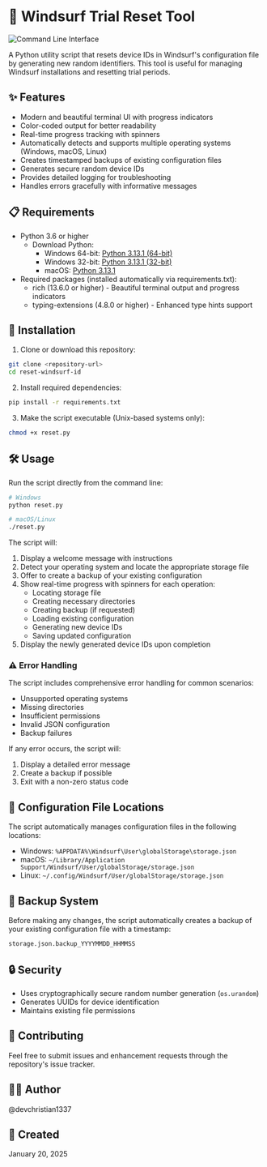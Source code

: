 # 🌊 Windsurf Trial Reset Tool

![Command Line Interface](https://iili.io/2i3Id1j.png)

A Python utility script that resets device IDs in Windsurf's configuration file by generating new random identifiers. This tool is useful for managing Windsurf installations and resetting trial periods.

## ✨ Features

- Modern and beautiful terminal UI with progress indicators
- Color-coded output for better readability
- Real-time progress tracking with spinners
- Automatically detects and supports multiple operating systems (Windows, macOS, Linux)
- Creates timestamped backups of existing configuration files
- Generates secure random device IDs
- Provides detailed logging for troubleshooting
- Handles errors gracefully with informative messages

## 📋 Requirements

- Python 3.6 or higher
  - Download Python:
    - Windows 64-bit: [Python 3.13.1 (64-bit)](https://www.python.org/ftp/python/3.13.1/python-3.13.1-amd64.exe)
    - Windows 32-bit: [Python 3.13.1 (32-bit)](https://www.python.org/ftp/python/3.13.1/python-3.13.1.exe)
    - macOS: [Python 3.13.1](https://www.python.org/ftp/python/3.13.1/python-3.13.1-macos11.pkg)
- Required packages (installed automatically via requirements.txt):
  - rich (13.6.0 or higher) - Beautiful terminal output and progress indicators
  - typing-extensions (4.8.0 or higher) - Enhanced type hints support

## 🚀 Installation

1. Clone or download this repository:
```bash
git clone <repository-url>
cd reset-windsurf-id
```

2. Install required dependencies:
```bash
pip install -r requirements.txt
```

3. Make the script executable (Unix-based systems only):
```bash
chmod +x reset.py
```

## 🛠️ Usage

Run the script directly from the command line:

```bash
# Windows
python reset.py

# macOS/Linux
./reset.py
```

The script will:
1. Display a welcome message with instructions
2. Detect your operating system and locate the appropriate storage file
3. Offer to create a backup of your existing configuration
4. Show real-time progress with spinners for each operation:
   - Locating storage file
   - Creating necessary directories
   - Creating backup (if requested)
   - Loading existing configuration
   - Generating new device IDs
   - Saving updated configuration
5. Display the newly generated device IDs upon completion

### ⚠️ Error Handling

The script includes comprehensive error handling for common scenarios:
- Unsupported operating systems
- Missing directories
- Insufficient permissions
- Invalid JSON configuration
- Backup failures

If any error occurs, the script will:
1. Display a detailed error message
2. Create a backup if possible
3. Exit with a non-zero status code

## 📂 Configuration File Locations

The script automatically manages configuration files in the following locations:

- Windows: `%APPDATA%\Windsurf\User\globalStorage\storage.json`
- macOS: `~/Library/Application Support/Windsurf/User/globalStorage/storage.json`
- Linux: `~/.config/Windsurf/User/globalStorage/storage.json`

## 💾 Backup System

Before making any changes, the script automatically creates a backup of your existing configuration file with a timestamp:
```
storage.json.backup_YYYYMMDD_HHMMSS
```

## 🔒 Security

- Uses cryptographically secure random number generation (`os.urandom`)
- Generates UUIDs for device identification
- Maintains existing file permissions

## 👥 Contributing

Feel free to submit issues and enhancement requests through the repository's issue tracker.

## 👨‍💻 Author

@devchristian1337

## 📅 Created

January 20, 2025
